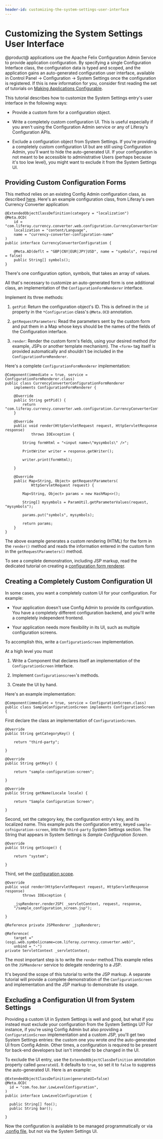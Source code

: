 ```yaml
---
header-id: customizing-the-system-settings-user-interface
---
```


# Customizing the System Settings User Interface

@product@ applications use the Apache Felix Configuration Admin Service to
provide application configuration. By specifying a single Configuration
Interface class, the configuration data is typed and scoped, and the application
gains an auto-generated configuration user interface, available in Control Panel
&rarr; Configuration &rarr; System Settings once the configuration is
registered. If this is new information for you, consider first reading the set
of tutorials on 
[Making Applications Configurable](/docs/7-1/tutorials/-/knowledge_base/t/making-applications-configurable).

This tutorial describes how to customize the System Settings entry's user
interface in the following ways:

- Provide a custom form for a configuration object.

- Write a completely custom configuration UI. This is useful especially if you
  aren't using the Configuration Admin service or any of Liferay's
  Configuration APIs.

- Exclude a configuration object from System Settings. If you're providing a
  completely custom configuration UI but are still using Configuration Admin,
  you'll want to hide the auto-generated UI. If your configuration is not
  meant to be accessible to administrative Users (perhaps because it's too low
  level), you might want to exclude it from the System Settings UI.

## Providing Custom Configuration Forms

This method relies on an existing Config Admin configuration class, as described
[here](/docs/7-1/tutorials/-/knowledge_base/t/making-applications-configurable). 
Here's an example configuration class, from Liferay's own Currency Converter
application:

    @ExtendedObjectClassDefinition(category = "localization")
    @Meta.OCD(
        id = "com.liferay.currency.converter.web.configuration.CurrencyConverterConfiguration",
        localization = "content/Language",
        name = "currency-converter-configuration-name"
    )
    public interface CurrencyConverterConfiguration {

        @Meta.AD(deflt = "GBP|CNY|EUR|JPY|USD", name = "symbols", required = false)
        public String[] symbols();
    }

There's one configuration option, symbols, that takes an array of values. 

All that's necessary to customize an auto-generated form is one additional
class, an implementation of the `ConfigurationFormRenderer` interface.

Implement its three methods:

1.  `getPid`: Return the configuration object's ID. This is defined in the `id`
    property in the `*Configuration` class's `@Meta.OCD` annotation.

2.  `getRequestParameters`: Read the parameters sent by the custom form and put
    them in a Map whose keys should be the names of the fields of the
    Configuration interface.

3.  `render`: Render the custom form's fields, using your desired method (for
    example, JSPs or another template mechanism). The `<form>` tag itself is
    provided automatically and shouldn't be included in the
    `ConfigurationFormRenderer`.

Here's a complete `ConfigurationFormRenderer` implementation:

    @Component(immediate = true, service = ConfigurationFormRenderer.class)
    public class CurrencyConverterConfigurationFormRenderer
        implements ConfigurationFormRenderer {

        @Override
        public String getPid() {
            return "com.liferay.currency.converter.web.configuration.CurrencyConverterConfiguration";
        }

        @Override
        public void render(HttpServletRequest request, HttpServletResponse response)
                throws IOException {
                
            String formHtml = "<input name=\"mysymbols\" />";

            PrintWriter writer = response.getWriter();

            writer.print(formHtml);

        }

        @Override
        public Map<String, Object> getRequestParameters(
                HttpServletRequest request) {

            Map<String, Object> params = new HashMap<>();

            String[] mysymbols = ParamUtil.getParameterValues(request, "mysymbols");

            params.put("symbols", mysymbols);

            return params;
        }
    }

The above example generates a custom rendering (HTML) for the form in the
`render()` method and reads the information entered in the custom form in the
`getRequestParameters()` method.

To see a complete demonstration, including JSP markup, read the dedicated
tutorial on creating a 
[configuration form renderer](/docs/7-1/tutorials/-/knowledge_base/t/configuration-form-renderer).

## Creating a Completely Custom Configuration UI

In some cases, you want a completely custom UI for your configuration. For
example: 

- Your application doesn't use Config Admin to provide its configuration. You
  have a completely different configuration backend, and you'll write a
  completely independent frontend.

- Your application needs more flexibility in its UI, such as multiple
  configuration screens.

To accomplish this, write a `ConfigurationScreen` implementation.

At a high level you must

1.  Write a Component that declares itself an implementation of the
    `ConfigurationScreen` interface.

2.  Implement `Configurationscreen`'s methods.

3.  Create the UI by hand.

Here's an example implementation:

    @Component(immediate = true, service = ConfigurationScreen.class) 
    public class SampleConfigurationScreen implements ConfigurationScreen {

First declare the class an implementation of `ConfigurationScreen`.

    @Override 
    public String getCategoryKey() { 

        return "third-party"; 

    }

    @Override 
    public String getKey() { 

        return "sample-configuration-screen"; 

    }

    @Override 
    public String getName(Locale locale) { 

        return "Sample Configuration Screen"; 

    }

Second, set the category key, the configuration entry's key, and its localized
name. This example puts the configuration entry, keyed
`sample-cofniguration-screen`, into the `third-party` System Settings section.
The String that appears in System Settings is _Sample Configuration Screen_.

    @Override 
    public String getScope() { 

        return "system"; 

    }

Third, set the 
[configuration scope](/docs/7-1/tutorials/-/knowledge_base/t/scoping-configurations).

    @Override 
    public void render(HttpServletRequest request, HttpServletResponse response) 
            throws IOException {

        _jspRenderer.renderJSP( _servletContext, request, response,
        "/sample_configuration_screen.jsp"); 

    }

    @Reference private JSPRenderer _jspRenderer;

    @Reference(
        target ="(osgi.web.symbolicname=com.liferay.currency.converter.web)", 
        unbind = "-")
    private ServletContext _servletContext;

The most important step is to write the `render` method.This example relies on
the `JSPRenderer` service to delegate rendering to a JSP.

It's beyond the scope of this tutorial to write the JSP markup. A separate
tutorial will provide a complete demonstration of the `ConfigurationScreen` and
implementation and the JSP markup to demonstrate its usage.

## Excluding a Configuration UI from System Settings

Providing a custom UI in System Settings is well and good, but what if you
instead must exclude your configuration from the System Settings UI? For
instance, if you're using Config Admin but also providing a
`ConfigurationScreen` implementation and a custom JSP, you'll get two System
Settings entries: the custom one you wrote _and_ the auto-generated UI from
Config Admin. Other times, a configuration is required to be present for
back-end developers but isn't intended to be changed in the UI.

To exclude the UI entry, use the `ExtendedObjectClassDefinition` annotation
property called `generateUI`. It defaults to `true`, so set it to `false` to
suppress the auto-generated UI. Here is an example:

    @ExtendedObjectClassDefinition(generateUI=false)
    @Meta.OCD(
      id = "com.foo.bar.LowLevelConfiguration",
    )
    public interface LowLevelConfiguration {

      public String[] foo();
      public String bar();

    }

Now the configuration is available to be managed programmatically or via
[.config
file](/docs/7-1/user/-/knowledge_base/u/understanding-system-configuration-files),
but not via the System Settings UI.
